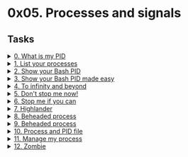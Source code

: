 # 0x05. Processes and signals 


## Tasks

<details>
<summary><a href="./0-what-is-my-pid">0. What is my PID</a></summary><br>
<a href='https://postimages.org/' target='_blank'><img src='https://i.postimg.cc/NFCmFGcj/image.png' border='0' alt='image'/></a>
</details>

<details>
<summary><a href="./1-list_your_processes">1. List your processes</a></summary><br>
<a href='https://postimages.org/' target='_blank'><img src='https://i.postimg.cc/zXW2M4SR/image.png' border='0' alt='image'/></a>
</details>

<details>
<summary><a href="./2-show_your_bash_pid">2. Show your Bash PID</a></summary><br>
<a href='https://postimages.org/' target='_blank'><img src='https://i.postimg.cc/T3pRbrz9/image.png' border='0' alt='image'/></a>
</details>

<details>
<summary><a href="./3-show_your_bash_pid_made_easy">3. Show your Bash PID made easy</a></summary><br>
<a href='https://postimages.org/' target='_blank'><img src='https://i.postimg.cc/4NCc3xjn/image.png' border='0' alt='image'/></a>
</details>

<details>
<summary><a href="./4-to_infinity_and_beyond">4. To infinity and beyond</a></summary><br>
<a href='https://postimages.org/' target='_blank'><img src='https://i.postimg.cc/59rp1zBz/image.png' border='0' alt='image'/></a>
</details>

<details>
<summary><a href="./5-dont_stop_me_now">5. Don't stop me now!</a></summary><br>
<a href='https://postimages.org/' target='_blank'><img src='https://i.postimg.cc/CMWh8vCx/image.png' border='0' alt='image'/></a>
</details>

<details>
<summary><a href="./6-stop_me_if_you_can">6. Stop me if you can</a></summary><br>
<a href='https://postimages.org/' target='_blank'><img src='https://i.postimg.cc/2SLpdvYF/image.png' border='0' alt='image'/></a>
</details>

<details>
<summary><a href="./7-highlander">7. Highlander</a></summary><br>
<a href='https://postimages.org/' target='_blank'><img src='https://i.postimg.cc/1z5yGXW9/image.png' border='0' alt='image'/></a>
</details>

<details>
<summary><a href="./8-beheaded_process">8. Beheaded process</a></summary><br>
<a href='https://postimages.org/' target='_blank'><img src='https://i.postimg.cc/W4Xg8DTS/image.png' border='0' alt='image'/></a>
</details>

<details>
<summary><a href="./beheaded_process">9. Beheaded process</a></summary><br>
<a href='https://postimages.org/' target='_blank'><img src='https://i.postimg.cc/W4Xg8DTS/image.png' border='0' alt='image'/></a>
</details>

<details>
<summary><a href="./100-process_and_pid_file">10. Process and PID file</a></summary><br>
<a href='https://postimg.cc/VdHnF6Cd' target='_blank'><img src='https://i.postimg.cc/rwqjMRyC/image.png' border='0' alt='image'/></a>
</details>

<details>
<summary><a href="./101-manage_my_process">11. Manage my process</a></summary><br>
<a href='https://postimg.cc/2qPfd4z2' target='_blank'><img src='https://i.postimg.cc/gJ0kWD1F/image.png' border='0' alt='image'/></a>
<ul>
  <li>Links from screenshot
  <ul>
      <li><a href="https://bashitout.com/2013/05/18/Ampersands-on-the-command-line.html">&</a></li>
      <li><a href="https://www.ghacks.net/2009/04/04/get-to-know-linux-the-etcinitd-directory/">init.d</a></li>
      <li><a href="https://en.wikipedia.org/wiki/Daemon_%28computing%29">Daemon</a></li>
      <li><a href="https://www.gnu.org/software/bash/manual/html_node/Positional-Parameters.html">Positional parameters</a></li>
      <li><a href="./manage_my_process">manage_my_process</a></li>
  </ul>
  </li>
</ul>
</details>

<details>
<summary><a href="./102-zombie.c">12. Zombie</a></summary><br>
<a href='https://postimages.org/' target='_blank'><img src='https://i.postimg.cc/ry1qKz2Y/image.png' border='0' alt='image'/></a>
<ul>
  <li>Links from screenshot
  <ul>
      <li><a href="https://zombieprocess.wordpress.com/what-is-a-zombie-process/">what a zombie process is</a></li>
  </ul>
  </li>
</ul>
</details>

